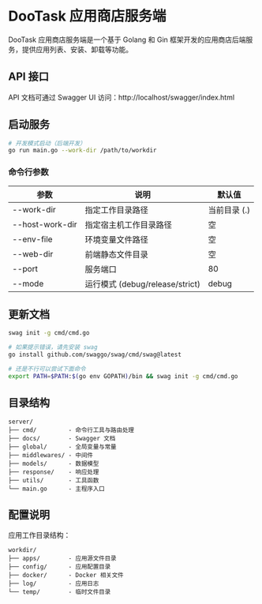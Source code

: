 # DooTask 应用商店服务端

DooTask 应用商店服务端是一个基于 Golang 和 Gin 框架开发的应用商店后端服务，提供应用列表、安装、卸载等功能。

## API 接口

API 文档可通过 Swagger UI 访问：http://localhost/swagger/index.html


## 启动服务

```bash
# 开发模式启动（后端开发）
go run main.go --work-dir /path/to/workdir
```

### 命令行参数

| 参数              | 说明                          | 默认值      |
|-----------------|-----------------------------|----------|
| --work-dir      | 指定工作目录路径                    | 当前目录 (.) |
| --host-work-dir | 指定宿主机工作目录路径                 | 空        |
| --env-file      | 环境变量文件路径                    | 空        |
| --web-dir       | 前端静态文件目录                    | 空        |
| --port          | 服务端口                          | 80       |
| --mode          | 运行模式 (debug/release/strict) | debug    |

## 更新文档

```bash
swag init -g cmd/cmd.go

# 如果提示错误，请先安装 swag
go install github.com/swaggo/swag/cmd/swag@latest

# 还是不行可以尝试下面命令
export PATH=$PATH:$(go env GOPATH)/bin && swag init -g cmd/cmd.go
```

## 目录结构

```
server/
├── cmd/         - 命令行工具与路由处理
├── docs/        - Swagger 文档
├── global/      - 全局变量与常量
├── middlewares/ - 中间件
├── models/      - 数据模型
├── response/    - 响应处理
├── utils/       - 工具函数
└── main.go      - 主程序入口
```

## 配置说明

应用工作目录结构：

```
workdir/
├── apps/        - 应用源文件目录
├── config/      - 应用配置目录
├── docker/      - Docker 相关文件
├── log/         - 应用日志
└── temp/        - 临时文件目录
```
